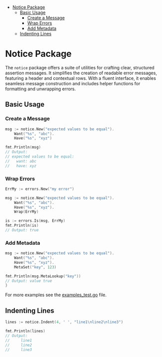 <!-- TOC -->
* [Notice Package](#notice-package)
  * [Basic Usage](#basic-usage)
    * [Create a Message](#create-a-message)
    * [Wrap Errors](#wrap-errors)
    * [Add Metadata](#add-metadata)
  * [Indenting Lines](#indenting-lines)
<!-- TOC -->

# Notice Package

The `notice` package offers a suite of utilities for crafting clear, structured
assertion messages. It simplifies the creation of readable error messages,
featuring a header and contextual rows. With a fluent interface, it enables
seamless message construction and includes helper functions for formatting and
unwrapping errors.

## Basic Usage

### Create a Message

```go
msg := notice.New("expected values to be equal").
    Want("%s", "abc").
    Have("%s", "xyz")

fmt.Println(msg)
// Output:
// expected values to be equal:
//   want: abc
//   have: xyz
```

### Wrap Errors

```go
ErrMy := errors.New("my error")

msg := notice.New("expected values to be equal").
    Want("%s", "abc").
    Have("%s", "xyz").
    Wrap(ErrMy)

is := errors.Is(msg, ErrMy)
fmt.Println(is)
// Output: true
```

### Add Metadata

```go
msg := notice.New("expected values to be equal").
    Want("%s", "abc").
    Have("%s", "xyz").
    MetaSet("key", 123)

fmt.Println(msg.MetaLookup("key"))
// Output: value true
}
```

For more examples see the [examples_test.go](examples_test.go) file.

## Indenting Lines

```go
lines := notice.Indent(4, ' ', "line1\nline2\nline3")

fmt.Println(lines)
// Output:
//     line1
//     line2
//     line3
```
